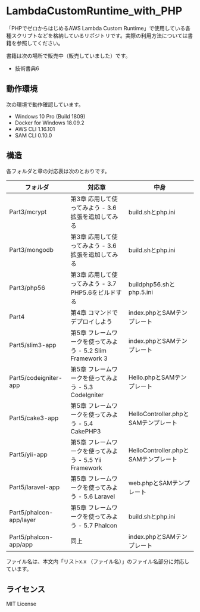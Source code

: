 # LambdaCustomRuntime_with_PHP 
「PHPでゼロからはじめるAWS Lambda Custom Runtime」で使用している各種スクリプトなどを格納しているリポジトリです。実際の利用方法については書籍を参照してください。

書籍は次の場所で販売中（販売していました）です。

* 技術書典6

## 動作環境
次の環境で動作確認しています。

* Windows 10 Pro (Build 1809)
* Docker for Windows 18.09.2
* AWS CLI 1.16.101
* SAM CLI 0.10.0

## 構造
各フォルダと章の対応表は次のとおりです。

| フォルダ                | 対応章                                                    | 中身                                 |
| ----------------------- | --------------------------------------------------------- | ------------------------------------ |
| Part3/mcrypt            | 第3章 応用して使ってみよう - 3.6 拡張を追加してみる       | build.shとphp.ini                    |
| Part3/mongodb           | 第3章 応用して使ってみよう - 3.6 拡張を追加してみる       | build.shとphp.ini                    |
| Part3/php56             | 第3章 応用して使ってみよう - 3.7 PHP5.6をビルドする       | buildphp56.shとphp.5.ini             |
| Part4                   | 第4章 コマンドでデプロイしよう                            | index.phpとSAMテンプレート           |
| Part5/slim3-app         | 第5章 フレームワークを使ってみよう - 5.2 Slim Framework 3 | index.phpとSAMテンプレート           |
| Part5/codeigniter-app   | 第5章 フレームワークを使ってみよう - 5.3 CodeIgniter      | Hello.phpとSAMテンプレート           |
| Part5/cake3-app         | 第5章 フレームワークを使ってみよう - 5.4 CakePHP3         | HelloController.phpとSAMテンプレート |
| Part5/yii-app           | 第5章 フレームワークを使ってみよう - 5.5 Yii Framework    | HelloController.phpとSAMテンプレート |
| Part5/laravel-app       | 第5章 フレームワークを使ってみよう - 5.6 Laravel          | web.phpとSAMテンプレート             |
| Part5/phalcon-app/layer | 第5章 フレームワークを使ってみよう - 5.7 Phalcon          | build.shとphp.ini                    |
| Part5/phalcon-app/app   | 同上                                                      | index.phpとSAMテンプレート           |

ファイル名は、本文内「リストx.x （ファイル名）」のファイル名部分に対応しています。

## ライセンス
MIT License